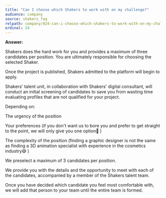 ```yaml
---
title: "Can I choose which Shakers to work with on my challenge?"
audience: company
source: shakers_faq
relpath: company/024-can-i-choose-which-shakers-to-work-with-on-my-challenge.md
ordinal: 24
---
```


**Answer:**

Shakers does the hard work for you and provides a maximum of three candidates per position. You are ultimately responsible for choosing the selected Shaker.

Once the project is published, Shakers admitted to the platform will begin to apply. 

Shakers' talent unit, in collaboration with Shakers' digital consultant, will conduct an initial screening of candidates to save you from wasting time evaluating profiles that are not qualified for your project.

Depending on:

The urgency of the position

Your preferences (if you don't want us to bore you and prefer to get straight to the point, we will only give you one option🤙 )

The complexity of the position (finding a graphic designer is not the same as finding a 3D animation specialist with experience in the cosmetics industry😅 )

We preselect a maximum of 3 candidates per position.

We provide you with the details and the opportunity to meet with each of the candidates, accompanied by a member of the Shakers talent team.

Once you have decided which candidate you feel most comfortable with, we will add that person to your team until the entire team is formed.
